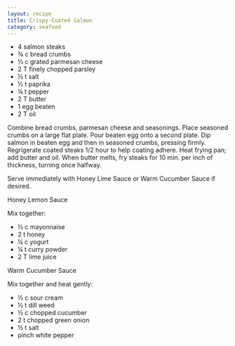 ```yaml
---
layout: recipe
title: Crispy-Coated Salmon
category: seafood
---
```

- 4 salmon steaks
- ¾ c bread crumbs
- ⅓ c grated parmesan cheese
- 2 T finely chopped parsley
- ½ t salt
- ½ t paprika
- ¼ t pepper
- 2 T butter
- 1 egg beaten
- 2 T oil
  
Combine bread crumbs, parmesan cheese and seasonings. Place seasoned crumbs on a large flat plate. Pour beaten egg onto a second plate. Dip salmon in beaten egg and then in seasoned crumbs, pressing firmly. Regrigerate coated steaks 1/2 hour to help coating adhere. Heat frying pan; add butter and oil. When butter melts, fry steaks for 10 min. per inch of thickness, turning once halfway.
  
Serve immediately with Honey Lime Sauce or Warm Cucumber Sauce if desired.
  
Honey Lemon Sauce
  
Mix together:

  - ½ c mayonnaise
  - 2 t honey
  - ¼ c yogurt
  - ¼ t curry powder
  - 2 T lime juice

Warm Cucumber Sauce
    
Mix together and heat gently:
    
- ½ c sour cream
- ½ t dill weed
- ½ c chopped cucumber
- 2 t chopped green onion
- ½ t salt
- pinch white pepper
